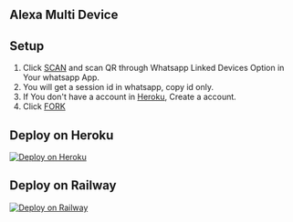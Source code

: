 ## Alexa Multi Device

## Setup

1. Click [SCAN](https://alexa-md-qr.herokuapp.com/) and scan QR through Whatsapp Linked Devices Option in Your whatsapp App.
2. You will get a session id in whatsapp, copy id only.
3. If You don't have a account in [Heroku](https://signup.heroku.com/), Create a account.
4. Click [FORK](https://github.com/5hefin/Alexa-MD/fork)

## Deploy on Heroku

[![Deploy on Heroku](https://www.herokucdn.com/deploy/button.svg)](https://heroku.com/deploy?template=https://github.com/5hefin/Alexa-MD)

## Deploy on Railway

[![Deploy on Railway](https://railway.app/button.svg)](https://railway.app/new/template/S8dzq0?referralCode=2rNdxG)
